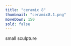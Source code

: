 ```yaml
---
title: "ceramic 8"
thumbnail: "ceramic8.1.png"
moveDown: 150
sold: false
---
```

small sculpture
